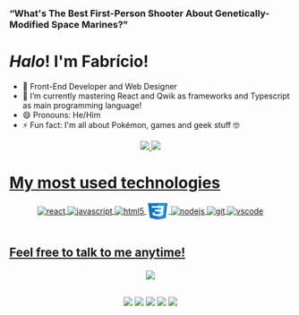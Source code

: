 ### “What's The Best First-Person Shooter About Genetically-Modified Space Marines?"
# _Halo_! I'm Fabrício!



- 🔭 Front-End Developer and Web Designer
- 🌱 I’m currently mastering React and Qwik as frameworks and Typescript as main programming language!
- 😄 Pronouns: He/Him
- ⚡ Fun fact: I'm all about Pokémon, games and geek stuff 🤓

<div align="center">
  <a href="https://github.com/FabbSantos">
  <img height="180em" src="https://github-readme-stats.vercel.app/api?username=fabbsantos&show_icons=true&theme=radical&include_all_commits=true&count_private=true"/>
  <img height="180em" src="https://github-readme-stats.vercel.app/api/top-langs/?username=fabbsantos&layout=compact&langs_count=10&theme=radical"/>
</div>
  
  # My most used technologies
  
<div align="center">
  <img align="center" alt="react" height="30" width="40" src="https://cdn.jsdelivr.net/gh/devicons/devicon/icons/react/react-original.svg">
  <img align="center" alt="javascript" height="30" width="40" src="https://cdn.jsdelivr.net/gh/devicons/devicon/icons/javascript/javascript-original.svg">
  <img align="center" alt="html5" height="30" width="40" src="https://cdn.jsdelivr.net/gh/devicons/devicon/icons/html5/html5-original.svg">
  <img align="center" alt="css3" height="30" width="40" src="https://raw.githubusercontent.com/devicons/devicon/master/icons/css3/css3-original.svg">
  
  
  
  <img align="center" alt="nodejs" height="30" width="40" src="https://cdn.jsdelivr.net/gh/devicons/devicon/icons/nodejs/nodejs-original.svg">
  <img align="center" alt="git" height="30" width="40" src="https://cdn.jsdelivr.net/gh/devicons/devicon/icons/git/git-original.svg">
  
  <img align="center" alt="vscode" height="30" width="40" src="https://cdn.jsdelivr.net/gh/devicons/devicon/icons/vscode/vscode-original.svg">
  <br><br>
</div>
  
##
## Feel free to talk to me anytime!

<div align="center">
  <img align="center" src="https://user-images.githubusercontent.com/51688346/193614659-fe639238-98e7-41e2-a7ee-0cba4341d2d9.gif">
</div>
  
  <br>
<div align="center"> 
  
  <a href="https://instagram.com/fabbahiense_" target="_blank"><img src="https://img.shields.io/badge/-Instagram-%23E4405F?style=for-the-badge&logo=instagram&logoColor=white" target="_blank"></a>
 	<a href="https://www.twitch.tv/faabs_" target="_blank"><img src="https://img.shields.io/badge/Twitch-9146FF?style=for-the-badge&logo=twitch&logoColor=white" target="_blank"></a>
 <a href="https://discord.gg/4SDzVtHu" target="_blank"><img src="https://img.shields.io/badge/Discord-7289DA?style=for-the-badge&logo=discord&logoColor=white" target="_blank"></a> 
  <a href = "mailto:fabriciobs2000@gmail.com"><img src="https://img.shields.io/badge/-Gmail-%23333?style=for-the-badge&logo=gmail&logoColor=white" target="_blank"></a>
  <a href="https://www.linkedin.com/in/fabricio-b-santos" target="_blank"><img src="https://img.shields.io/badge/-LinkedIn-%230077B5?style=for-the-badge&logo=linkedin&logoColor=white" target="_blank"></a> 
  
</div>
 
